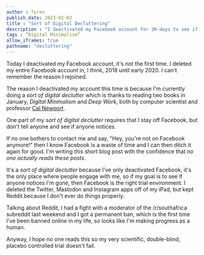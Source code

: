```yaml
---
author : Tyron
publish_date: 2023-02-02
title : "Sort of Digital Decluttering"
description : "I deactivated my Facebook account for 30-days to see if anyone would notice."
tags : “Digital Minimalism”
allow_iframes: true
pathname: "decluttering"
---
```


Today I deactivated my Facebook account, it's not the first time. I deleted my entire Facebook account in, I think, 2018 until early 2020. I can't remember the reason I rejoined.

The reason I deactivated my account this time is because I'm currently doing a <em>sort of digital declutter</em> which is thanks to reading two books in January, <em>Digital Minimalism</em> and <em>Deep Work</em>, both by computer scientist and professor [Cal Newport](https://www.calnewport.com/).

One part of my <em>sort of digital declutter</em> requires that I stay off Facebook, but don't tell anyone and see if anyone notices. 

If no one bothers to contact me and say, "Hey, you're not on Facebook anymore!" then I know Facebook is a waste of time and I can then ditch it again for good. I'm writing this short blog post with the confidence that <em>no one actually reads these posts</em>.

It's a <em>sort of digital declutter</em>  because I've only deactivated Facebook, it's the only place where people engage with me, so if my goal is to see if anyone notices I'm gone, then Facebook is the right trial environment. I deleted the Twitter, Mastodon and Instagram apps off of my iPad, but kept Reddit because I don't ever do things properly.

Talking about Reddit, I had a fight with a moderator of the /r/southafrica subreddit last weekend and I got a permanent ban, which is the first time I've been banned online in my life, so looks like I'm making progress as a human.

Anyway, I hope no one reads this so my very scientific, double-blind, placebo controlled trial doesn't fail.